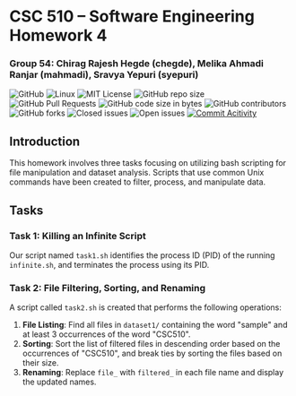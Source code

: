 # CSC 510 – Software Engineering Homework 4

### Group 54: Chirag Rajesh Hegde (chegde), Melika Ahmadi Ranjar (mahmadi), Sravya Yepuri (syepuri) 

![GitHub](https://img.shields.io/badge/Language-Python-blue.svg)
![Linux](https://img.shields.io/badge/Linux-FCC624?style=flat&logo=linux&logoColor=black) 
![MIT License](https://img.shields.io/badge/License-MIT-red.svg) 
![GitHub repo size](https://img.shields.io/github/repo-size/CSC510-SE-HW/hw4) 
![GitHub Pull Requests](https://img.shields.io/github/issues-pr/CSC510-SE-HW/hw4) 
![GitHub code size in bytes](https://img.shields.io/github/languages/code-size/CSC510-SE-HW/hw4) 
![GitHub contributors](https://img.shields.io/github/contributors/CSC510-SE-HW/hw4) 
![GitHub forks](https://img.shields.io/github/forks/CSC510-SE-HW/hw4)
![Closed issues](https://img.shields.io/github/issues-closed-raw/CSC510-SE-HW/hw4?color=bright-green)
![Open issues](https://img.shields.io/github/issues-raw/CSC510-SE-HW/hw4)
[![Commit Acitivity](https://img.shields.io/github/commit-activity/m/CSC510-SE-HW/hw4)](https://github.com/CSC510-SE-HW/hw4)

## Introduction
This homework involves three tasks focusing on utilizing bash scripting for file manipulation and dataset analysis. Scripts that use common Unix commands have been created to filter, process, and manipulate data. 

## Tasks

### Task 1: Killing an Infinite Script
Our script named `task1.sh` identifies the process ID (PID) of the running `infinite.sh`, and terminates the process using its PID.

### Task 2: File Filtering, Sorting, and Renaming
A script called `task2.sh` is created that performs the following operations:
1. **File Listing**: Find all files in `dataset1/` containing the word "sample" and at least 3 occurrences of the word "CSC510".   
2. **Sorting**: Sort the list of filtered files in descending order based on the occurrences of "CSC510", and break ties by sorting the files based on their size.
3. **Renaming**: Replace `file_` with `filtered_` in each file name and display the updated names.

